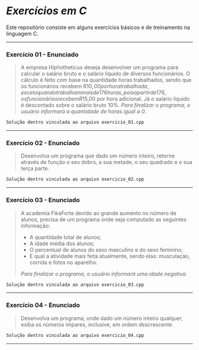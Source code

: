 # _Exercícios em C_

Este repositório consiste em alguns exercícios básicos e de treinamento na linguagem C.

--------------------------------------------------------------------------
### Exercício 01 - Enunciado

> A empresa Hiphotheticus deseja desenvolver um programa para calcular o salário bruto e o salário líquido de diversos funcionários. O cálculo é feito com base na quantidade horas trabalhados, sendo que os funcionários recebem R$10,00 por hora trabalhada, exceto quando trabalham mais de 176 horas, pois a partir de 176, os funcionários recebem R$15,00 por hora adicional.
> Já o salário líquido é descontado sobre o salário bruto 10%.
> _Para finalizar o programa, o usuário informará a quantidade de horas igual a 0._

```sh
Solução dentro vinculada ao arquivo exercicio_01.cpp
```
--------------------------------------------------------------------------
### Exercício 02 - Enunciado

> Desenvolva um programa que dado um número inteiro, retorne através de função o seu dobro, a sua metade, o seu quadrado e o sua terça parte.

```sh
Solução dentro vinculada ao arquivo exercicio_02.cpp
```
--------------------------------------------------------------------------
### Exercício 03 - Enunciado

> A academia FikaForte devido ao grande aumento no número de alunos, precisa de um programa onde seja computado as seguintes informação:
> - A quantidade total de alunos;
> - A idade média dos alunos;
> - O percentual de alunos do sexo masculino e do sexo feminino;
> - E qual a atividade mais feita atualmente, sendo elas: musculação, corrida e fotos no aparelho.
>
> _Para finalizar o programa, o usuário informará uma idade negativa._

```sh
Solução dentro vinculada ao arquivo exercicio_03.cpp
```
--------------------------------------------------------------------------
### Exercício 04 - Enunciado

> Desenvolva um programa, onde dado um número inteiro qualquer, exiba os números impares, inclusive, em ordem descrescente.

```sh
Solução dentro vinculada ao arquivo exercicio_04.cpp
```
--------------------------------------------------------------------------